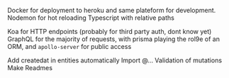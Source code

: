 Docker for deployment to heroku and same plateform for development.
Nodemon for hot reloading
Typescript with relative paths

Koa for HTTP endpoints (probably for third party auth, dont know yet)
GraphQL for the majority of requests, with prisma playing the rol9e of an ORM, and `apollo-server` for public access


<!-- Docker, Node.js, Yarn, JavaScript, Babel, Flow, Prettier — core platform and dev tools
Express, Passport.js, session, flash, cors etc. — common HTTP-server features
GraphQL.js, GraphQL.js Relay, DataLoader, validator — GraphQL schema and API endpoint
PostgreSQL, Redis, Knex, pg — SQL, document, key/value data store; data acess and migrations
Nodemailer, Handlebars, Juice — transactional email and email templates /w layout support
I18next, I18next Middleware, I18next Backend — localization and translations
Jest - unit and snapshot testing -->

<!-- https://github.com/kriasoft/nodejs-api-starter -->


Add createdat in entities automatically
Import @...
Validation of mutations
Make Readmes
